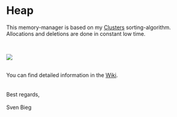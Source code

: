 <h1>Heap</h1>

<p>
This memory-manager is based on my <a href="http://www.github.com/svenbieg/clusters">Clusters</a> sorting-algorithm.<br />
Allocations and deletions are done in constant low time.
</p><br />

<img src="https://github.com/svenbieg/Heap/assets/12587394/b3708f2e-b567-413a-98f4-91d7f50338ce.jpg" /><br />
<br />

<p>
You can find detailed information in the <a href="https://github.com/svenbieg/Heap/wiki">Wiki</a>.<br />
<br /><br />
Best regards,<br />
<br />
Sven Bieg
</p><br />

<br /><br /><br /><br /><br />

